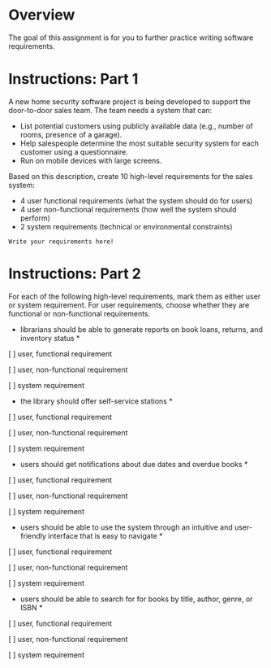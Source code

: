 # Overview 

The goal of this assignment is for you to further practice writing software requirements. 

# Instructions: Part 1 

A new home security software project is being developed to support the door-to-door sales team. The team needs a system that can:

* List potential customers using publicly available data (e.g., number of rooms, presence of a garage).
* Help salespeople determine the most suitable security system for each customer using a questionnaire.
* Run on mobile devices with large screens.

Based on this description, create 10 high-level requirements for the sales system:

* 4 user functional requirements (what the system should do for users)
* 4 user non-functional requirements (how well the system should perform)
* 2 system requirements (technical or environmental constraints)

```
Write your requirements here!
```

# Instructions: Part 2

For each of the following high-level requirements, mark them as either user or system requirement. For user requirements, choose whether they are functional or non-functional requirements.

* librarians should be able to generate reports on book loans, returns, and inventory status *

[ ] user, functional requirement

[ ] user, non-functional requirement

[ ] system requirement

* the library should offer self-service stations *

[ ] user, functional requirement

[ ] user, non-functional requirement

[ ] system requirement

* users should get notifications about due dates and overdue books *

[ ] user, functional requirement

[ ] user, non-functional requirement

[ ] system requirement

* users should be able to use the system through an intuitive and user-friendly interface that is easy to navigate *

[ ] user, functional requirement

[ ] user, non-functional requirement

[ ] system requirement

* users should be able to search for for books by title, author, genre, or ISBN *

[ ] user, functional requirement

[ ] user, non-functional requirement

[ ] system requirement

